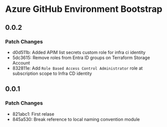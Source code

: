 # Azure GitHub Environment Bootstrap

## 0.0.2

### Patch Changes

- d0d511b: Added APIM list secrets custom role for infra ci identity
- 5dc3615: Remove roles from Entra ID groups on Terraform Storage Account
- 832811e: Add `Role Based Access Control Administrator` role at subscription scope to Infra CD identity

## 0.0.1

### Patch Changes

- 821abc1: First relase
- 845a530: Break reference to local naming convention module
